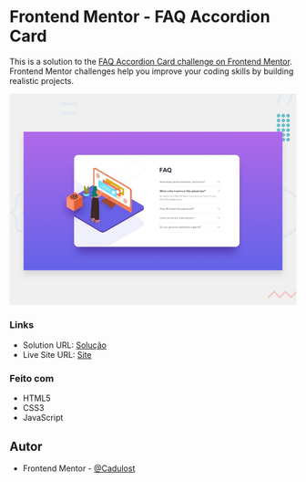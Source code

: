 # Frontend Mentor - FAQ Accordion Card

This is a solution to the [FAQ Accordion Card challenge on Frontend Mentor](https://www.frontendmentor.io/challenges/faq-accordion-card-XlyjD0Oam). Frontend Mentor challenges help you improve your coding skills by building realistic projects.

![Design preview for the FAQ Accordion Card coding challenge](./design/desktop-preview.jpg)

### Links
 - Solution URL: [Solução](https://www.frontendmentor.io/solutions/faq-accordeon-card-32Kf1BMLW)
 - Live Site URL: [Site](https://faq-accordion-card-khaki.vercel.app/)

 ### Feito com
  - HTML5
  - CSS3
  - JavaScript

## Autor
- Frontend Mentor - [@Cadulost](https://www.frontendmentor.io/profile/Cadulost)